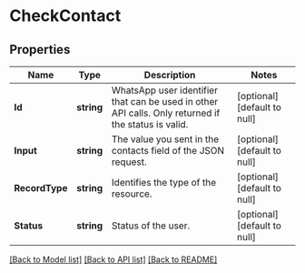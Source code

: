 # CheckContact

## Properties
Name | Type | Description | Notes
------------ | ------------- | ------------- | -------------
**Id** | **string** | WhatsApp user identifier that can be used in other API calls. Only returned if the status is valid. | [optional] [default to null]
**Input** | **string** | The value you sent in the contacts field of the JSON request. | [optional] [default to null]
**RecordType** | **string** | Identifies the type of the resource. | [optional] [default to null]
**Status** | **string** | Status of the user. | [optional] [default to null]

[[Back to Model list]](../README.md#documentation-for-models) [[Back to API list]](../README.md#documentation-for-api-endpoints) [[Back to README]](../README.md)

